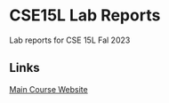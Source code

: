 # CSE15L Lab Reports

Lab reports for CSE 15L Fal 2023

## Links

[Main Course Website](https://ucsd-cse15l-f23.github.io/)
